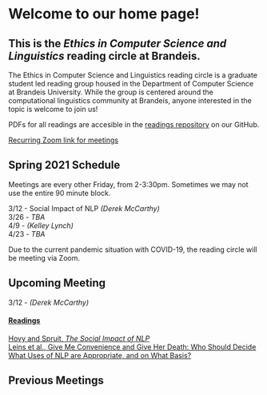 # Welcome to our home page!
## This is the *Ethics in Computer Science and Linguistics* reading circle at Brandeis.  
The Ethics in Computer Science and Linguistics reading circle is a graduate student led reading group housed in the Department of Computer Science at Brandeis University. While the group is centered around the computational linguistics community at Brandeis, anyone interested in the topic is welcome to join us!

PDFs for all readings are accesible in the [readings repository](https://github.com/ethicsatbrandeis/readings) on our GitHub.

[Recurring Zoom link for meetings](https://brandeis.zoom.us/j/96622130773)

## Spring 2021 Schedule
Meetings are every other Friday, from 2-3:30pm. Sometimes we may not use the entire 90 minute block. 

3/12 - Social Impact of NLP *(Derek McCarthy)* <br>
3/26 - *TBA* <br>
4/9 - *(Kelley Lynch)* <br>
4/23 - *TBA*<br>

Due to the current pandemic situation with COVID-19, the reading circle will be meeting via Zoom.

## Upcoming Meeting

3/12 - *(Derek McCarthy)* <br>

#### [Readings](https://github.com/ethicsatbrandeis/readings/tree/master/social_impact)

[Hovy and Spruit, *The Social Impact of NLP*](https://github.com/ethicsatbrandeis/readings/blob/master/social_impact/social_impact_nlp.pdf) <br>
[Leins et al., Give Me Convenience and Give Her Death: Who Should Decide What Uses of NLP are Appropriate, and on What Basis?](https://github.com/ethicsatbrandeis/readings/blob/master/social_impact/appropriate_use_nlp.pdf)

## Previous Meetings
